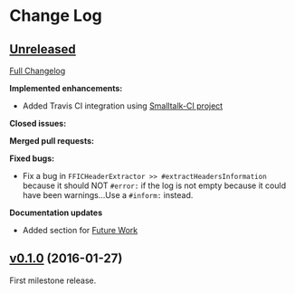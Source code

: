 # Change Log


## [Unreleased](https://github.com/marianopeck/FFICHeaderExtractor/tree/HEAD)

[Full Changelog](https://github.com/marianopeck/FFICHeaderExtractor/compare/v0.1.0...HEAD)

**Implemented enhancements:**

- Added Travis CI integration using [Smalltalk-CI project](https://github.com/hpi-swa/smalltalkCI)

**Closed issues:**


**Merged pull requests:**


**Fixed bugs:**

- Fix a bug in `FFICHeaderExtractor >> #extractHeadersInformation` because it should NOT `#error:` if the log is not empty because it could have been warnings...Use a `#inform:` instead.

**Documentation updates**

- Added section for [Future Work](https://github.com/marianopeck/FFICHeaderExtractor#future-work)



## [v0.1.0](https://github.com/marianopeck/FFICHeaderExtractor/tree/v0.1.0) (2016-01-27)
First milestone release.
